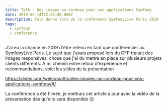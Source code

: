 ```yaml
---
title: Talk - Des images au cordeau pour vos applications Symfony
date: 2019-04-14T12:42:00.000Z
description: Talk donné lors de la conférence SymfonyLive Paris 2019
tags:
  - symfony
  - conference
---
```

J'ai eu la chance en 2019 d'être retenu en tant que conférencier au SymfonyLive Paris. Le sujet que j'avais proposé lors du CFP traitait des images responsives, chose que j'ai du mettre en place sur plusieurs projets clients différents. À mi chemin entre retour d'expérience et recommandations, voici les slides de la présentation 

<https://slides.com/welcomattic/des-images-au-cordeau-pour-vos-applications-symfony/#/>

La conférence a été filmée, je mettrais cet article à jour avec la vidéo de la présentation dès qu'elle sera disponible 😉
